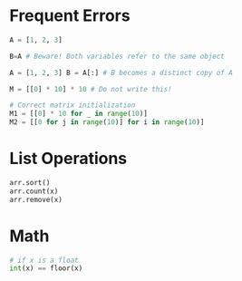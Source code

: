 # Frequent Errors

```python
A = [1, 2, 3] 

B=A # Beware! Both variables refer to the same object

A = [1, 2, 3] B = A[:] # B becomes a distinct copy of A

M = [[0] * 10] * 10 # Do not write this!

# Correct matrix initialization
M1 = [[0] * 10 for _ in range(10)] 
M2 = [[0 for j in range(10)] for i in range(10)]

```

# List Operations

```python
arr.sort()
arr.count(x)
arr.remove(x)
```

# Math

```python
# if x is a float
int(x) == floor(x)
```